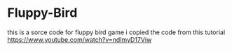 # Fluppy-Bird
this is a sorce code for fluppy bird game
i copied the code from this tutorial https://www.youtube.com/watch?v=ndImyD17Viw
